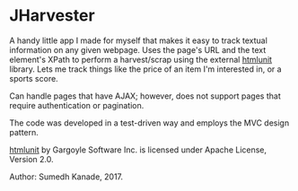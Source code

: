 # JHarvester

A handy little app I made for myself that makes it easy to track textual information on any given webpage. Uses the page's URL and the text element's XPath to perform a harvest/scrap using the external [htmlunit](https://github.com/htmlunit) library. Lets me track things like the price of an item I'm interested in, or a sports score. 

Can handle pages that have AJAX; however, does not support pages that require authentication or pagination. 

The code was developed in a test-driven way and employs the MVC design pattern.

[htmlunit](https://github.com/htmlunit) by Gargoyle Software Inc. is licensed under Apache License, Version 2.0.

Author: Sumedh Kanade, 2017.
